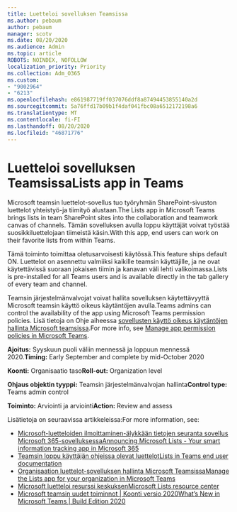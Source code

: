 ```yaml
---
title: Luetteloi sovelluksen Teamsissa
ms.author: pebaum
author: pebaum
manager: scotv
ms.date: 08/20/2020
ms.audience: Admin
ms.topic: article
ROBOTS: NOINDEX, NOFOLLOW
localization_priority: Priority
ms.collection: Adm_O365
ms.custom:
- "9002964"
- "6213"
ms.openlocfilehash: e861987719ff037076ddf8a87494453855140a2d
ms.sourcegitcommit: 5a76ffd17b09b1f4daf041fbc08a6512172198a6
ms.translationtype: MT
ms.contentlocale: fi-FI
ms.lasthandoff: 08/20/2020
ms.locfileid: "46871776"
---
```

# <a name="lists-app-in-teams"></a><span data-ttu-id="732ae-102">Luetteloi sovelluksen Teamsissa</span><span class="sxs-lookup"><span data-stu-id="732ae-102">Lists app in Teams</span></span>

<span data-ttu-id="732ae-103">Microsoft teamsin luettelot-sovellus tuo työryhmän SharePoint-sivuston luettelot yhteistyö-ja tiimityö alustaan.</span><span class="sxs-lookup"><span data-stu-id="732ae-103">The Lists app in Microsoft Teams brings lists in team SharePoint sites into the collaboration and teamwork canvas of channels.</span></span> <span data-ttu-id="732ae-104">Tämän sovelluksen avulla loppu käyttäjät voivat työstää suosikkiluettelojaan tiimeistä käsin.</span><span class="sxs-lookup"><span data-stu-id="732ae-104">With this app, end users can work on their favorite lists from within Teams.</span></span>  

<span data-ttu-id="732ae-105">Tämä toiminto toimittaa oletusarvoisesti käytössä.</span><span class="sxs-lookup"><span data-stu-id="732ae-105">This feature ships default ON.</span></span> <span data-ttu-id="732ae-106">Luettelot on asennettu valmiiksi kaikille teamsin käyttäjille, ja ne ovat käytettävissä suoraan jokaisen tiimin ja kanavan väli lehti valikoimassa.</span><span class="sxs-lookup"><span data-stu-id="732ae-106">Lists is pre-installed for all Teams users and is available directly in the tab gallery of every team and channel.</span></span>  

<span data-ttu-id="732ae-107">Teamsin järjestelmänvalvojat voivat hallita sovelluksen käytettävyyttä Microsoft teamsin käyttö oikeus käytäntöjen avulla.</span><span class="sxs-lookup"><span data-stu-id="732ae-107">Teams admins can control the availability of the app using Microsoft Teams permission policies.</span></span> <span data-ttu-id="732ae-108">Lisä tietoja on Ohje aiheessa [sovellusten käyttö oikeus käytäntöjen hallinta Microsoft teamsissa](https://docs.microsoft.com/microsoftteams/teams-app-permission-policies).</span><span class="sxs-lookup"><span data-stu-id="732ae-108">For more info, see [Manage app permission policies in Microsoft Teams](https://docs.microsoft.com/microsoftteams/teams-app-permission-policies).</span></span>

<span data-ttu-id="732ae-109">**Ajoitus:** Syyskuun puoli väliin mennessä ja loppuun mennessä 2020.</span><span class="sxs-lookup"><span data-stu-id="732ae-109">**Timing:** Early September and complete by mid-October 2020</span></span>  

<span data-ttu-id="732ae-110">**Koonti:** Organisaatio taso</span><span class="sxs-lookup"><span data-stu-id="732ae-110">**Roll-out:** Organization level</span></span>  

<span data-ttu-id="732ae-111">**Ohjaus objektin tyyppi:**  Teamsin järjestelmänvalvojan hallinta</span><span class="sxs-lookup"><span data-stu-id="732ae-111">**Control type:**  Teams admin control</span></span>  

<span data-ttu-id="732ae-112">**Toiminto:**  Arviointi ja arviointi</span><span class="sxs-lookup"><span data-stu-id="732ae-112">**Action:**  Review and assess</span></span>

<span data-ttu-id="732ae-113">Lisätietoja on seuraavissa artikkeleissa:</span><span class="sxs-lookup"><span data-stu-id="732ae-113">For more information, see:</span></span> 

- [<span data-ttu-id="732ae-114">Microsoft-luetteloiden ilmoittaminen-älykkään tietojen seuranta sovellus Microsoft 365-sovelluksessa</span><span class="sxs-lookup"><span data-stu-id="732ae-114">Announcing Microsoft Lists - Your smart information tracking app in Microsoft 365</span></span>](https://techcommunity.microsoft.com/t5/microsoft-365-blog/announcing-microsoft-lists-your-smart-information-tracking-app/ba-p/1372233)
- [<span data-ttu-id="732ae-115">Teamsin loppu käyttäjän ohjeissa olevat luettelot</span><span class="sxs-lookup"><span data-stu-id="732ae-115">Lists in Teams end user documentation</span></span>](https://support.microsoft.com/office/get-started-with-lists-in-microsoft-taeams-c971e46b-b36c-491b-9c35-efeddd0297db)
- [<span data-ttu-id="732ae-116">Organisaation luettelot-sovelluksen hallinta Microsoft Teamsissa</span><span class="sxs-lookup"><span data-stu-id="732ae-116">Manage the Lists app for your organization in Microsoft Teams</span></span>](https://docs.microsoft.com/microsoftteams/manage-lists-app)
- [<span data-ttu-id="732ae-117">Microsoft luetteloi resurssi keskuksen</span><span class="sxs-lookup"><span data-stu-id="732ae-117">Microsoft Lists resource center</span></span>](https://aka.ms/MSLists)
- [<span data-ttu-id="732ae-118">Microsoft teamsin uudet toiminnot | Koonti versio 2020</span><span class="sxs-lookup"><span data-stu-id="732ae-118">What’s New in Microsoft Teams | Build Edition 2020</span></span>](https://techcommunity.microsoft.com/t5/microsoft-teams-blog/what-s-new-in-microsoft-teams-build-edition-2020/ba-p/1394224)